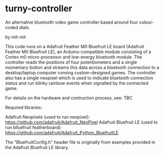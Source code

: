# turny-controller
An alternative bluetooth video game controller based around four colour-coded dials.

by mit-mit

This code runs on a Adafruit Feather M0 Bluefruit LE board (Adafruit Feather M0 Bluefruit LE), an Arduino-compatible module consisting of a Cortex m0 micro-processor and low-energy bluetooth module. The controller reads the positions of four potentiometers and a single momentary button and streams this data across a bluetooth connection to a desktop/laptop computer running custom-designed games. The controller also has a single neopixel which is used to indicate bluetooth connection status and run blinky rainbow events when signalled by the connected game.

For details on the hardware and contruction process, see: TBC

Required libraries:

Adafruit Neopixels (used to run neopixel): https://github.com/adafruit/Adafruit_NeoPixel
Adafruit Bluefruit LE (used to run blluefruit featherboard): https://github.com/adafruit/Adafruit_Python_BluefruitLE

The "BluefruitConfig.h" header file is originally from examples provided in the Adafruit Bluefruit LE library.
